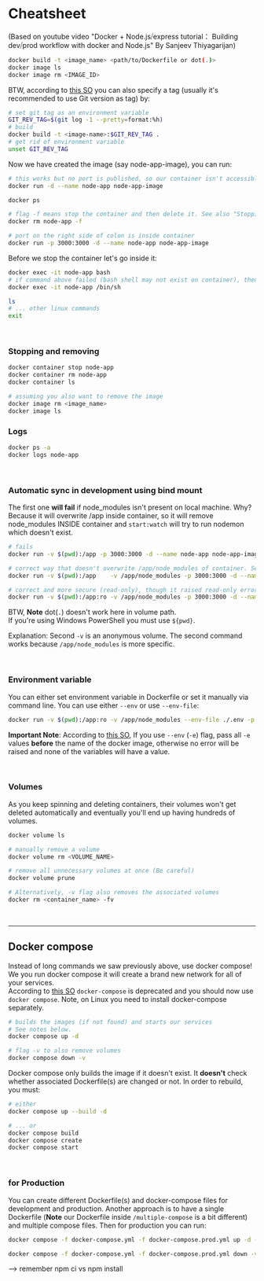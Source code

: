 # Cheatsheet

(Based on youtube video "Docker + Node.js⧸express tutorial： Building dev⧸prod workflow with docker and Node.js" By Sanjeev Thiyagarijan)

```bash
docker build -t <image_name> <path/to/Dockerfile or dot(.)>
docker image ls
docker image rm <IMAGE_ID>
```

BTW, according to [this SO](https://stackoverflow.com/a/56212572) you can also specify a tag (usually it's recommended to use Git version as tag) by:

```bash
# set git tag as an environment variable
GIT_REV_TAG=$(git log -1 --pretty=format:%h)
# build
docker build -t <image-name>:$GIT_REV_TAG .
# get rid of environment variable
unset GIT_REV_TAG
```

Now we have created the image (say node-app-image), you can run:

```bash
# this works but no port is published, so our container isn't accessible from outside world (even from our localhost)
docker run -d --name node-app node-app-image

docker ps

# flag -f means stop the container and then delete it. See also "Stopping" section below.
docker rm node-app -f

# port on the right side of colon is inside container
docker run -p 3000:3000 -d --name node-app node-app-image
```

Before we stop the container let's go inside it:

```bash
docker exec -it node-app bash
# if command above failed (bash shell may not exist on container), then try:
docker exec -it node-app /bin/sh

ls
# ... other linux commands
exit
```

</br>

### Stopping and removing

```bash
docker container stop node-app
docker container rm node-app
docker container ls

# assuming you also want to remove the image
docker image rm <image_name>
docker image ls
```

### Logs

```bash
docker ps -a
docker logs node-app
```

</br>

### Automatic sync in development using bind mount

The first one **will fail** if node_modules isn't present on local machine. Why? Because it will overwrite /app inside container, so it will remove node_modules INSIDE container and `start:watch` will try to run nodemon which doesn't exist.

```bash
# fails
docker run -v $(pwd):/app -p 3000:3000 -d --name node-app node-app-image

# correct way that doesn't overwrite /app/node_modules of container. See explanation below.
docker run -v $(pwd):/app    -v /app/node_modules -p 3000:3000 -d --name node-app node-app-image

# correct and more secure (read-only), though it raised read-only error for me
docker run -v $(pwd):/app:ro -v /app/node_modules -p 3000:3000 -d --name node-app node-app-image

```

BTW, **Note** dot(`.`) doesn't work here in volume path.  
If you're using Windows PowerShell you must use `${pwd}`.

Explanation: Second `-v` is an anonymous volume. The second command works because `/app/node_modules` is more specific.

</br>

### Environment variable

You can either set environment variable in Dockerfile or set it manually via command line. You can use either `--env` or use `--env-file`:

```bash
docker run -v $(pwd):/app:ro -v /app/node_modules --env-file ./.env -p 3000:4000 -d --name node-app node-app-image
```

**Important Note**: According to [this SO](https://stackoverflow.com/questions/30494050/how-do-i-pass-environment-variables-to-docker-containers), If you use `--env` (`-e`) flag, pass all `-e` values **before** the name of the docker image, otherwise no error will be raised and none of the variables will have a value.

</br>

### Volumes

As you keep spinning and deleting containers, their volumes won't get deleted automatically and eventually you'll end up having hundreds of volumes.

```bash
docker volume ls

# manually remove a volume
docker volume rm <VOLUME_NAME>

# remove all unnecessary volumes at once (Be careful)
docker volume prune

# Alternatively, -v flag also removes the associated volumes
docker rm <container_name> -fv
```

</br>

---

## Docker compose

Instead of long commands we saw previously above, use docker compose! We you run docker compose it will create a brand new network for all of your services.  
According to [this SO](https://stackoverflow.com/a/66516826) `docker-compose` is deprecated and you should now use `docker compose`.
Note, on Linux you need to install docker-compose separately.

```bash
# builds the images (if not found) and starts our services
# See notes below.
docker compose up -d

# flag -v to also remove volumes
docker compose down -v
```

Docker compose only builds the image if it doesn't exist. It **doesn't** check whether associated Dockerfile(s) are changed or not. In order to rebuild, you must:

```bash
# either
docker compose up --build -d

# ... or
docker compose build
docker compose create
docker compose start
```

</br>

### for Production
You can create different Dockerfile(s) and docker-compose files for development and production. Another approach is to have a single Dockerfile (**Note** our Dockerfile inside `/multiple-compose` is a bit different) and multiple compose files. Then for production you can run:

```bash
docker compose -f docker-compose.yml -f docker-compose.prod.yml up -d --build

docker compose -f docker-compose.yml -f docker-compose.prod.yml down -v
```

--> remember npm ci vs npm install

